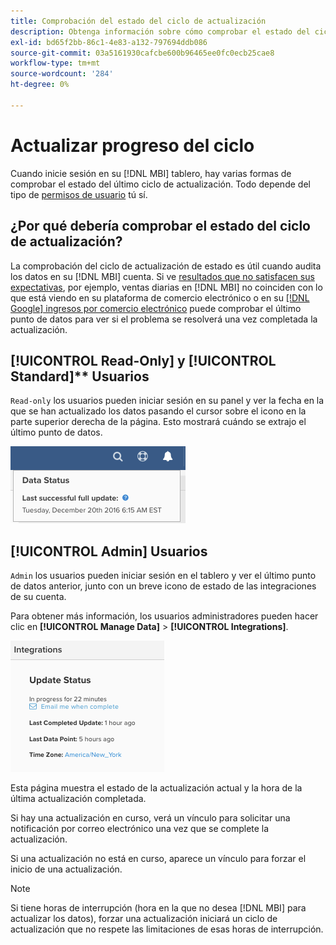 ```yaml
---
title: Comprobación del estado del ciclo de actualización
description: Obtenga información sobre cómo comprobar el estado del ciclo de actualización.
exl-id: bd65f2bb-86c1-4e83-a132-797694ddb086
source-git-commit: 03a5161930cafcbe600b96465ee0fc0ecb25cae8
workflow-type: tm+mt
source-wordcount: '284'
ht-degree: 0%

---
```


# Actualizar progreso del ciclo

Cuando inicie sesión en su [!DNL MBI] tablero, hay varias formas de comprobar el estado del último ciclo de actualización. Todo depende del tipo de [permisos de usuario](../administrator/user-management/user-management.md) tú sí.

## ¿Por qué debería comprobar el estado del ciclo de actualización?

La comprobación del ciclo de actualización de estado es útil cuando audita los datos en su [!DNL MBI] cuenta. Si ve [resultados que no satisfacen sus expectativas](../data-analyst/data-warehouse-mgr/data-and-updates-faq.md), por ejemplo, ventas diarias en [!DNL MBI] no coinciden con lo que está viendo en su plataforma de comercio electrónico o en su [[!DNL Google] ingresos por comercio electrónico](https://support.magento.com/hc/en-us/articles/360016505232) puede comprobar el último punto de datos para ver si el problema se resolverá una vez completada la actualización.

## [!UICONTROL Read-Only] y [!UICONTROL Standard]** Usuarios

`Read-only` los usuarios pueden iniciar sesión en su panel y ver la fecha en la que se han actualizado los datos pasando el cursor sobre el icono en la parte superior derecha de la página. Esto mostrará cuándo se extrajo el último punto de datos.

![](../../mbi/assets/last-success-data.png)

## [!UICONTROL Admin] Usuarios

`Admin` los usuarios pueden iniciar sesión en el tablero y ver el último punto de datos anterior, junto con un breve icono de estado de las integraciones de su cuenta.

Para obtener más información, los usuarios administradores pueden hacer clic en **[!UICONTROL Manage Data]** > **[!UICONTROL Integrations]**.

![](../../mbi/assets/detail-manage-data-integrations.png)

Esta página muestra el estado de la actualización actual y la hora de la última actualización completada.

Si hay una actualización en curso, verá un vínculo para solicitar una notificación por correo electrónico una vez que se complete la actualización.

Si una actualización no está en curso, aparece un vínculo para forzar el inicio de una actualización.

>[!NOTE]
>
>Si tiene horas de interrupción (hora en la que no desea [!DNL MBI] para actualizar los datos), forzar una actualización iniciará un ciclo de actualización que no respete las limitaciones de esas horas de interrupción.
